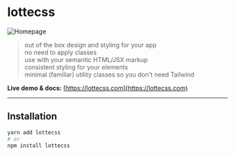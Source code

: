 # lottecss

![Homepage](https://img.shields.io/badge/website-lottecss.com-blue)

> out of the box design and styling for your app  
> no need to apply classes  
> use with your semantic HTML/JSX markup  
> consistent styling for your elements  
> minimal (familiar) utility classes so you don't need Tailwind

**Live demo & docs:** [https://lottecss.com](https://lottecss.com)

---

## Installation

```bash
yarn add lottecss
# or
npm install lottecss
